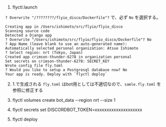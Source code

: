 1. flyctl.launch

`? Overwrite "/????????/flyio_disco/Dockerfile"?` で、必ず `No` を選択する。

```
Creating app in /Users/ishimoto/src/flyio/flyio_disco
Scanning source code
Detected a Django app
? Overwrite "/Users/ishimoto/src/flyio/flyio_disco/Dockerfile"? No
? App Name (leave blank to use an auto-generated name):
Automatically selected personal organization: Atsuo Ishimoto
? Select region: nrt (Tokyo, Japan)
Created app crimson-thunder-6278 in organization personal
Set secrets on crimson-thunder-6278: SECRET_KEY
Wrote config file fly.toml
? Would you like to setup a Postgresql database now? No
Your app is ready. Deploy with `flyctl deploy`
```

2. 1.で生成される `fly.toml` はbot用としては不適切なので、`samle.fly.toml` を参照に修正する

3. flyctl volumes create bot_data --region nrt --size 1

4. flyctl secrets set DISCORDBOT_TOKEN=xxxxxxxxxxxxxxxxxxxx

5. flyctl deploy
